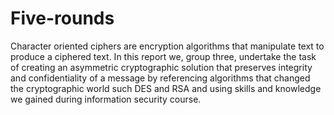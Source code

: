 # Five-rounds
Character oriented ciphers are encryption algorithms that manipulate text to produce a ciphered text. 
In this report we, group three, undertake the task of creating an asymmetric cryptographic solution that 
preserves integrity and confidentiality of a message by referencing algorithms that changed the cryptographic 
world such DES and RSA and using skills and knowledge we gained during information security course.
